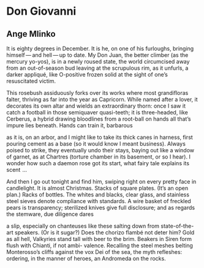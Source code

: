 # Don Giovanni
## Ange Mlinko
It is eighty degrees in December.
It is he, on one of his furloughs,
bringing himself — and hell — up to date.
My Don Juan, the better climber
(as the mercury yo-yos),
is in a newly roused state,
the world circumcised away
from an out-of-season bud
leaving at the scrupulous rim,
as it unfurls, a darker appliqué,
like O-positive frozen solid
at the sight of one’s resuscitated victim.

This rosebush assiduously forks over
its works where most grandifloras falter,
thriving as far into the year as Capricorn.
While named after a lover,
it decorates its own altar
and wields an extraordinary thorn:
once I saw it catch a football
in those semiquaver quasi-teeth;
it is three-headed, like Cerberus,
a hybrid drawing bloodlines from a root-ball
on hands all that’s impure lies beneath.
Hands can train it, barbarous

as it is, on an arbor, and I might like
to take its thick canes in harness,
first pouring cement as a base
(so it would know I meant business).
Always poised to strike,
they eventually undo their stays,
baying out like a window
of garnet, as at Chartres
(torture chamber in its basement,
or so I hear). I wonder how
such a daemon rose got its start,
what fairy tale explains its scent    ...

And then I go out tonight
and find him, swiping right
on every pretty face in candlelight.
It is almost Christmas. Stacks
of square plates. (It’s an open plan.) Racks
of bottles. The whites and blacks,
clear glass, and stainless steel sieves
denote compliance with standards.
A wire basket of freckled pears
is transparency; sterilized knives
give full disclosure; and as regards
the stemware, due diligence dares

a slip, especially on chanteuses like these
salting down from state-of-the-art speakers.
(Or is it sugar?) Does the chorizo flambé
not deter him? Gold as all hell, Valkyries
stand tall with beer to the brim. Beakers
in Siren form flush with Chianti, if not ambi-
valence. Recalling the steel meshes
belting Monterosso’s
cliffs against the vox
Dei of the sea, the myth refleshes:
ordering, in the manner of heroes,
an Andromeda on the rocks.